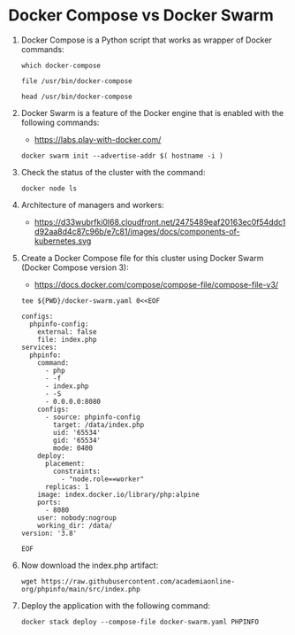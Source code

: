 # Docker Compose vs Docker Swarm
1. Docker Compose is a Python script that works as wrapper of Docker commands:
    ```
    which docker-compose

    file /usr/bin/docker-compose 

    head /usr/bin/docker-compose
    ```
1. Docker Swarm is a feature of the Docker engine that is enabled with the following commands:

    * https://labs.play-with-docker.com/

    ```
    docker swarm init --advertise-addr $( hostname -i )
    ```
1. Check the status of the cluster with the command:

    ```
    docker node ls
    ```
1. Architecture of managers and workers:

    * https://d33wubrfki0l68.cloudfront.net/2475489eaf20163ec0f54ddc1d92aa8d4c87c96b/e7c81/images/docs/components-of-kubernetes.svg
1. Create a Docker Compose file for this cluster using Docker Swarm (Docker Compose version 3):

    * https://docs.docker.com/compose/compose-file/compose-file-v3/

    ```
    tee ${PWD}/docker-swarm.yaml 0<<EOF

    configs:
      phpinfo-config:
        external: false
        file: index.php
    services:
      phpinfo:
        command:
          - php
          - -f
          - index.php
          - -S
          - 0.0.0.0:8080
        configs:
          - source: phpinfo-config
            target: /data/index.php
            uid: '65534'
            gid: '65534'
            mode: 0400
        deploy:
          placement:
            constraints:
              - "node.role==worker"      
          replicas: 1
        image: index.docker.io/library/php:alpine
        ports:
          - 8080
        user: nobody:nogroup
        working_dir: /data/
    version: '3.8'

    EOF
    ```
1. Now download the index.php artifact:

    ```
    wget https://raw.githubusercontent.com/academiaonline-org/phpinfo/main/src/index.php
    ```
1. Deploy the application with the following command:

    ```
    docker stack deploy --compose-file docker-swarm.yaml PHPINFO
    ```
